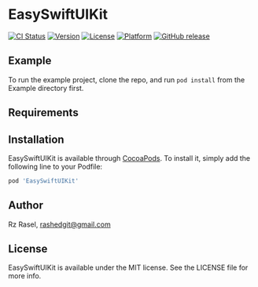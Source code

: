 # EasySwiftUIKit

[![CI Status](https://img.shields.io/travis/Rz%20Rasel/EasySwiftUIKit.svg?style=flat)](https://travis-ci.org/Rz%20Rasel/EasySwiftUIKit)
[![Version](https://img.shields.io/cocoapods/v/EasySwiftUIKit.svg?style=flat)](https://cocoapods.org/pods/EasySwiftUIKit)
[![License](https://img.shields.io/cocoapods/l/EasySwiftUIKit.svg?style=flat)](https://cocoapods.org/pods/EasySwiftUIKit)
[![Platform](https://img.shields.io/cocoapods/p/EasySwiftUIKit.svg?style=flat)](https://cocoapods.org/pods/EasySwiftUIKit)
[![GitHub release](https://img.shields.io/github/tag/arzrasel/swiftshield.svg)](https://github.com/arzrasel/EasySwiftUIKit/releases)

## Example

To run the example project, clone the repo, and run `pod install` from the Example directory first.

## Requirements

## Installation

EasySwiftUIKit is available through [CocoaPods](https://cocoapods.org). To install
it, simply add the following line to your Podfile:

```ruby
pod 'EasySwiftUIKit'
```

## Author

Rz Rasel, rashedgit@gmail.com

## License

EasySwiftUIKit is available under the MIT license. See the LICENSE file for more info.
